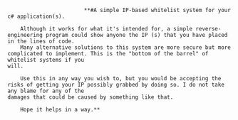 							**#A simple IP-based whitelist system for your c# application(s). 

		Although it works for what it's intended for, a simple reverse-engineering program could show anyone the IP (s) that you have placed in the lines of code. 
		Many alternative solutions to this system are more secure but more complicated to implement. This is the "bottom of the barrel" of whitelist systems if you 
  	will.

		Use this in any way you wish to, but you would be accepting the risks of getting your IP possibly grabbed by doing so. I do not take any blame for any of the 
  	damages that could be caused by something like that.

		Hope it helps in a way.**
